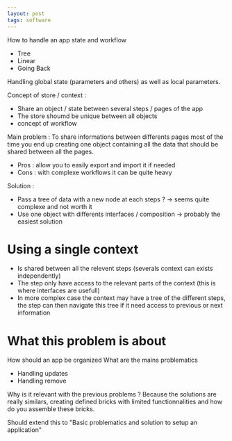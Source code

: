 ```yaml
---
layout: post
tags: software
---
```


How to handle an app state and workflow
- Tree
- Linear
- Going Back

Handling global state (parameters and others) as well as local parameters.

Concept of store / context :
- Share an object / state between several steps / pages of the app
- The store shoumd be unique between all objects
- concept of workflow

Main problem :
To share informations between differents pages most of the time you end up creating one object containing all the data that should be shared between all the pages.
- Pros : allow you to easily export and import it if needed
- Cons : with complexe workflows it can be quite heavy

Solution : 
- Pass a tree of data with a new node at each steps ? -> seems quite complexe and not worth it
- Use one object with differents interfaces / composition -> probably the easiest solution

# Using a single context

- Is shared between all the relevent steps (severals context can exists independently)
- The step only have access to the relevant parts of the context (this is where interfaces are usefull)
- In more complex case the context may have a tree of the different steps, the step can then navigate this tree if it need access to previous or next information

# What this problem is about

How should an app be organized
What are the mains problematics
- Handling updates
- Handling remove

Why is it relevant with the previous problems ? Because the solutions are really similars, creating defined bricks with limited functionnalities and how do you assemble these bricks.

Should extend this to "Basic problematics and solution to setup an application"